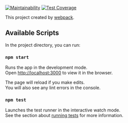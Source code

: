 
[![Maintainability](https://api.codeclimate.com/v1/badges/673ee7e2b4ae276cb3ce/maintainability)](https://codeclimate.com/github/aaronsekisambu/questioner-react-version/maintainability) [![Test Coverage](https://api.codeclimate.com/v1/badges/673ee7e2b4ae276cb3ce/test_coverage)](https://codeclimate.com/github/aaronsekisambu/questioner-react-version/test_coverage)



This project created by [webpack](https://webpack.js.org).

## Available Scripts

In the project directory, you can run:

### `npm start`

Runs the app in the development mode.<br>
Open [http://localhost:3000](http://localhost:3000) to view it in the browser.

The page will reload if you make edits.<br>
You will also see any lint errors in the console.

### `npm test`

Launches the test runner in the interactive watch mode.<br>
See the section about [running tests](https://facebook.github.io/create-react-app/docs/running-tests) for more information.
